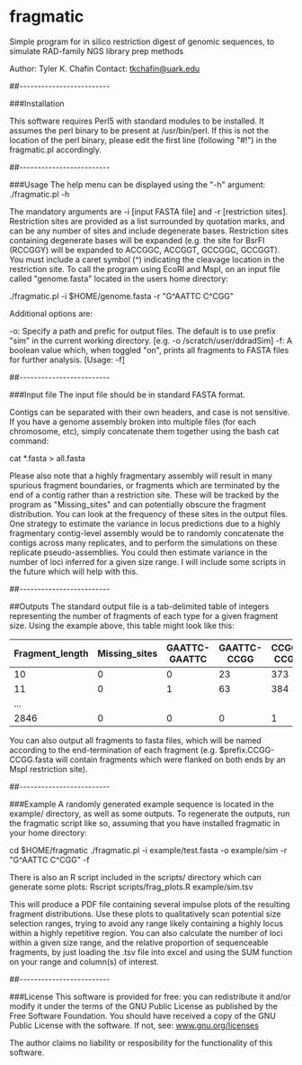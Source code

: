 # fragmatic
Simple program for in silico restriction digest of genomic sequences, to simulate RAD-family NGS library prep methods

Author: Tyler K. Chafin
Contact: tkchafin@uark.edu


##-------------------------

###Installation

This software requires Perl5 with standard modules to be installed. It assumes the perl binary to be present at /usr/bin/perl. If this is not the location of the perl binary, please edit the first line (following "#!") in the fragmatic.pl accordingly. 


##-------------------------

###Usage
The help menu can be displayed using the "-h" argument:
./fragmatic.pl -h

The mandatory arguments are -i [input FASTA file] and -r [restriction sites]. Restriction sites are provided as a list surrounded by quotation marks, and can be any number of sites and include degenerate bases. Restriction sites containing degenerate bases will be expanded (e.g. the site for BsrFI (RCCGGY) will be expanded to ACCGGC, ACCGGT, GCCGGC, GCCGGT). You must include a caret symbol (^) indicating the cleavage location in the restriction site. To call the program using EcoRI and MspI, on an input file called "genome.fasta" located in the users home directory: 

./fragmatic.pl -i $HOME/genome.fasta -r "G^AATTC C^CGG"

Additional options are: 

-o: Specify a path and prefic for output files. The default is to use prefix "sim" in the current working directory. [e.g. -o /scratch/user/ddradSim]
-f: A boolean value which, when toggled "on", prints all fragments to FASTA files for further analysis. [Usage: -f]

##-------------------------

###Input file
The input file should be in standard FASTA format.

Contigs can be separated with their own headers, and case is not sensitive. If you have a genome assembly broken into multiple files (for each chromosome, etc), simply concatenate them together using the bash cat command:

cat *.fasta > all.fasta

Please also note that a highly fragmentary assembly will result in many spurious fragment boundaries, or fragments which are terminated by the end of a contig rather than a restriction site. These will be tracked by the program as "Missing_sites" and can potentially obscure the fragment distribution. You can look at the frequency of these sites in the output files. One strategy to estimate the variance in locus predictions due to a highly fragmentary contig-level assembly would be to randomly concatenate the contigs across many replicates, and to perform the simulations on these replicate pseudo-assemblies. You could then estimate variance in the number of loci inferred for a given size range. I will include some scripts in the future which will help with this.


##-------------------------

##Outputs 
The standard output file is a tab-delimited table of integers representing the number of fragments of each type for a given fragment size. Using the example above, this table might look like this:

Fragment_length   | Missing_sites  |   GAATTC-GAATTC |   GAATTC-CCGG |CCGG-CCGG  |  Sum
------------------|----------------|-----------------|---------------|-----------|--------
10                |    0           |     0           |      23       |   373     |  396
11                |   0            |     1           |       63      |   384     |  448
...               |                |                 |               |           |
2846              |    0           |     0           |       0       |     1     |   1

You can also output all fragments to fasta files, which will be named according to the end-termination of each fragment (e.g. $prefix.CCGG-CCGG.fasta will contain fragments which were flanked on both ends by an MspI restriction site).


##-------------------------

###Example
A randomly generated example sequence is located in the example/ directory, as well as some outputs. To regenerate the outputs, run the fragmatic script like so, assuming that you have installed fragmatic in your home directory:

cd $HOME/fragmatic
./fragmatic.pl -i example/test.fasta -o example/sim -r "G^AATTC C^CGG" -f

There is also an R script included in the scripts/ directory which can generate some plots:
Rscript scripts/frag_plots.R example/sim.tsv

This will produce a PDF file containing several impulse plots of the resulting fragment distributions. Use these plots to qualitatively scan potential size selection ranges, trying to avoid any range likely containing a highly locus within a highly repetitive region. You can also calculate the number of loci within a given size range, and the relative proportion of sequenceable fragments, by just loading the .tsv file into excel and using the SUM function on your range and column(s) of interest. 


##-------------------------

###License
This software is provided for free: you can redistribute it and/or modify it under the terms of the GNU Public License as published by the Free Software Foundation. You should have received a copy of the GNU Public License with the software. If not, see: www.gnu.org/licenses

The author claims no liability or resposibility for the functionality of this software.
